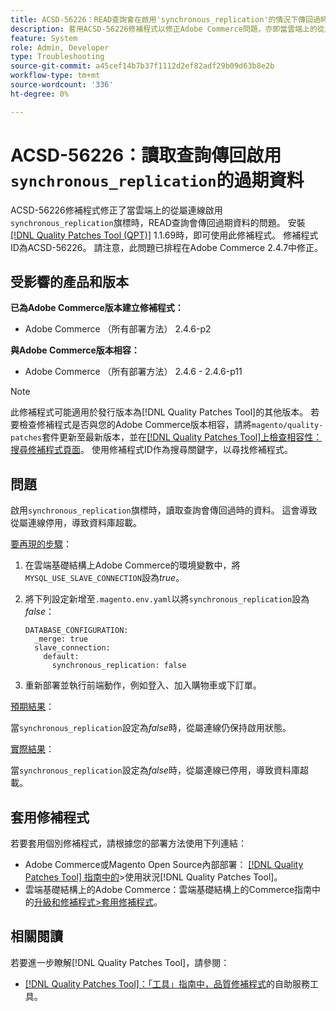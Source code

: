 ```yaml
---
title: ACSD-56226：READ查詢會在啟用'synchronous_replication'的情況下傳回過時的資料
description: 套用ACSD-56226修補程式以修正Adobe Commerce問題，亦即當雲端上的從屬連線啟用「synchronous_replication」旗標時，讀取查詢會傳回過時的資料。
feature: System
role: Admin, Developer
type: Troubleshooting
source-git-commit: a45cef14b7b37f1112d2ef82adf29b09d63b8e2b
workflow-type: tm+mt
source-wordcount: '336'
ht-degree: 0%

---
```



# ACSD-56226：讀取查詢傳回啟用`synchronous_replication`的過期資料

ACSD-56226修補程式修正了當雲端上的從屬連線啟用`synchronous_replication`旗標時，READ查詢會傳回過期資料的問題。 安裝[[!DNL Quality Patches Tool (QPT)]](/help/tools/quality-patches-tool/quality-patches-tool-to-self-serve-quality-patches.md) 1.1.69時，即可使用此修補程式。 修補程式ID為ACSD-56226。 請注意，此問題已排程在Adobe Commerce 2.4.7中修正。

## 受影響的產品和版本

**已為Adobe Commerce版本建立修補程式：**

* Adobe Commerce （所有部署方法） 2.4.6-p2

**與Adobe Commerce版本相容：**

* Adobe Commerce （所有部署方法） 2.4.6 - 2.4.6-p11

>[!NOTE]
>
>此修補程式可能適用於發行版本為[!DNL Quality Patches Tool]的其他版本。 若要檢查修補程式是否與您的Adobe Commerce版本相容，請將`magento/quality-patches`套件更新至最新版本，並在[[!DNL Quality Patches Tool]上檢查相容性：搜尋修補程式頁面](https://experienceleague.adobe.com/tools/commerce-quality-patches/index.html?lang=zh-Hant)。 使用修補程式ID作為搜尋關鍵字，以尋找修補程式。

## 問題

啟用`synchronous_replication`旗標時，讀取查詢會傳回過時的資料。 這會導致從屬連線停用，導致資料庫超載。

<u>要再現的步驟</u>：

1. 在雲端基礎結構上Adobe Commerce的環境變數中，將`MYSQL_USE_SLAVE_CONNECTION`設為&#x200B;*true*。
1. 將下列設定新增至`.magento.env.yaml`以將`synchronous_replication`設為&#x200B;*false*：

   ```
   DATABASE_CONFIGURATION:
     _merge: true
     slave_connection:
       default:
         synchronous_replication: false
   ```

1. 重新部署並執行前端動作，例如登入、加入購物車或下訂單。

<u>預期結果</u>：

當`synchronous_replication`設定為&#x200B;*false*&#x200B;時，從屬連線仍保持啟用狀態。

<u>實際結果</u>：

當`synchronous_replication`設定為&#x200B;*false*&#x200B;時，從屬連線已停用，導致資料庫超載。

## 套用修補程式

若要套用個別修補程式，請根據您的部署方法使用下列連結：

* Adobe Commerce或Magento Open Source內部部署： [[!DNL Quality Patches Tool] 指南中的](/help/tools/quality-patches-tool/usage.md)>使用狀況[!DNL Quality Patches Tool]。
* 雲端基礎結構上的Adobe Commerce：雲端基礎結構上的Commerce指南中的[升級和修補程式>套用修補程式](https://experienceleague.adobe.com/docs/commerce-cloud-service/user-guide/develop/upgrade/apply-patches.html?lang=zh-Hant)。

## 相關閱讀

若要進一步瞭解[!DNL Quality Patches Tool]，請參閱：

* [[!DNL Quality Patches Tool]：「工具」指南中，品質修補程式](/help/tools/quality-patches-tool/quality-patches-tool-to-self-serve-quality-patches.md)的自助服務工具。
